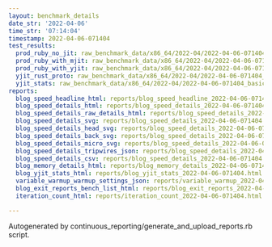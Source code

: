 ```yaml
---
layout: benchmark_details
date_str: '2022-04-06'
time_str: '07:14:04'
timestamp: 2022-04-06-071404
test_results:
  prod_ruby_no_jit: raw_benchmark_data/x86_64/2022-04/2022-04-06-071404_basic_benchmark_prod_ruby_no_jit.json
  prod_ruby_with_mjit: raw_benchmark_data/x86_64/2022-04/2022-04-06-071404_basic_benchmark_prod_ruby_with_mjit.json
  prod_ruby_with_yjit: raw_benchmark_data/x86_64/2022-04/2022-04-06-071404_basic_benchmark_prod_ruby_with_yjit.json
  yjit_rust_proto: raw_benchmark_data/x86_64/2022-04/2022-04-06-071404_basic_benchmark_yjit_rust_proto.json
  yjit_stats: raw_benchmark_data/x86_64/2022-04/2022-04-06-071404_basic_benchmark_yjit_stats.json
reports:
  blog_speed_headline_html: reports/blog_speed_headline_2022-04-06-071404.html
  blog_speed_details_html: reports/blog_speed_details_2022-04-06-071404.html
  blog_speed_details_raw_details_html: reports/blog_speed_details_2022-04-06-071404.raw_details.html
  blog_speed_details_svg: reports/blog_speed_details_2022-04-06-071404.svg
  blog_speed_details_head_svg: reports/blog_speed_details_2022-04-06-071404.head.svg
  blog_speed_details_back_svg: reports/blog_speed_details_2022-04-06-071404.back.svg
  blog_speed_details_micro_svg: reports/blog_speed_details_2022-04-06-071404.micro.svg
  blog_speed_details_tripwires_json: reports/blog_speed_details_2022-04-06-071404.tripwires.json
  blog_speed_details_csv: reports/blog_speed_details_2022-04-06-071404.csv
  blog_memory_details_html: reports/blog_memory_details_2022-04-06-071404.html
  blog_yjit_stats_html: reports/blog_yjit_stats_2022-04-06-071404.html
  variable_warmup_warmup_settings_json: reports/variable_warmup_2022-04-06-071404.warmup_settings.json
  blog_exit_reports_bench_list_html: reports/blog_exit_reports_2022-04-06-071404.bench_list.html
  iteration_count_html: reports/iteration_count_2022-04-06-071404.html

---
```

Autogenerated by continuous_reporting/generate_and_upload_reports.rb script.
